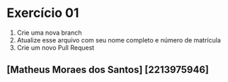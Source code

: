# Exercício 01

1. Crie uma nova branch
2. Atualize esse arquivo com seu nome completo e número de matrícula
2. Crie um novo Pull Request

## [Matheus Moraes dos Santos] [2213975946]
